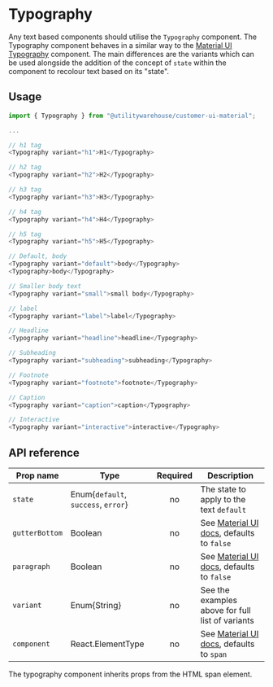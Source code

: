 # Typography

Any text based components should utilise the `Typography` component. The Typography component behaves in a similar way to the [Material UI Typography](https://next.material-ui.com/components/typography/#main-content) component. The main differences are the variants which can be used alongside the addition of the concept of `state` within the component to recolour text based on its "state".

## Usage

```TypeScript
import { Typography } from "@utilitywarehouse/customer-ui-material";

...

// h1 tag
<Typography variant="h1">H1</Typography>

// h2 tag
<Typography variant="h2">H2</Typography>

// h3 tag
<Typography variant="h3">H3</Typography>

// h4 tag
<Typography variant="h4">H4</Typography>

// h5 tag
<Typography variant="h5">H5</Typography>

// Default, body
<Typography variant="default">body</Typography>
<Typography>body</Typography>

// Smaller body text
<Typography variant="small">small body</Typography>

// label
<Typography variant="label">label</Typography>

// Headline
<Typography variant="headline">headline</Typography>

// Subheading
<Typography variant="subheading">subheading</Typography>

// Footnote
<Typography variant="footnote">footnote</Typography>

// Caption
<Typography variant="caption">caption</Typography>

// Interactive
<Typography variant="interactive">interactive</Typography>

```

## API reference

| Prop name | Type | Required | Description |
| --------- | ---- |:--------:| ----------- |
| `state` | Enum{`default`, `success`, `error`} | no | The state to apply to the text `default` |
| `gutterBottom` | Boolean | no | See [Material UI docs](https://next.material-ui.com/api/typography/#props), defaults to `false` |
| `paragraph` | Boolean | no | See [Material UI docs](https://next.material-ui.com/api/typography/#props), defaults to `false` |
| `variant` | Enum{String} | no | See the examples above for full list of variants |
| `component` | React.ElementType | no | See [Material UI docs](https://next.material-ui.com/api/typography/#props), defaults to `span` |

The typography component inherits props from the HTML span element.
